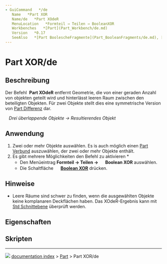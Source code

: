 ```yaml
---
- GuiCommand   */de
   Name   *Part XOR
   Name/de   *Part XOdeR
   MenuLocation   *Formteil → Teilen → BooleanXOR
   Workbenches   *[Part](Part_Workbench/de.md)
   Version   *0.17
   SeeAlso   *[Part BoolescheFragmente](Part_BooleanFragments/de.md), [Part Zerschneiden](Part_Slice/de.md), [Part AuswahlVerbindungsmethoden](Part_CompJoinFeatures/de.md), [Part Boolesche Operationen](Part_Boolean/de.md)
---
```


# Part XOR/de

## Beschreibung

Der Befehl <img alt="" src=images/Part_XOR.svg  style="width   *24px;"> **Part XOdeR** entfernt Geometrie, die von einer geraden Anzahl von objekten geteilt wird und hinterlässt leeren Raum zwischen den beteiligten Objekten. Für zwei Objekte stellt dies eine symmetrische Version von [Part Differenz](Part_Cut/de.md) dar.

<img alt="" src=images/Part_XOR-01.png  style="width   *300px;"> <img alt="" src=images/Button_right.svg  style="width   *16px;"> <img alt="" src=images/Part_XOR-02.png  style="width   *300px;"> 
*Drei überlappende Objekte → Resultierendes Objekt*

## Anwendung

1.  Zwei oder mehr Objekte auswählen. Es is auch möglich einen [Part Verbund](Part_Compound/de.md) auszuwählen, der zwei oder mehr Objekte enthält.
2.  Es gibt mehrere Möglichkeiten den Befehl zu aktivieren   *
    -   Den Menüeintrag **Formteil → Teilen → <img src="images/Part_XOR.svg" width=16px> Boolean XOR** auswählen.
    -   Die Schaltfläche **<img src="images/Part_XOR.svg" width=16px> [Boolean XOR](Part_XOR/de.md)** drücken.

## Hinweise

-   Leere Räume sind schwer zu finden, wenn die ausgewählten Objekte keine komplanaren Deckflächen haben. Das XOdeR-Ergebnis kann mit [Std Schnittebene](Std_ToggleClipPlane/de.md) überprüft werden.

## Eigenschaften

## Skripten



---
![](images/Right_arrow.png) [documentation index](../README.md) > [Part](Part_Workbench.md) > Part XOR/de
